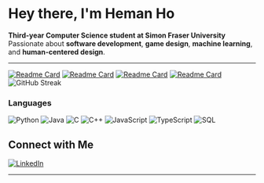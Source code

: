 # Hey there, I'm Heman Ho

**Third-year Computer Science student at Simon Fraser University**  
Passionate about **software development**, **game design**, **machine learning**, and **human-centered design**.  

---

[![Readme Card](https://github-readme-stats.vercel.app/api/pin/?username=Heman-Ho&repo=MemoryHub&theme=tokyonight)](https://github.com/Heman-Ho/MemoryHub)
[![Readme Card](https://github-readme-stats.vercel.app/api/pin/?username=artinSha&repo=SpeakFastApp-Frontend&theme=tokyonight)](https://github.com/artinSha/SpeakFastApp-Frontend)
[![Readme Card](https://github-readme-stats.vercel.app/api/pin/?username=Heman-Ho&repo=leetcode-llm-tutor&theme=tokyonight)](https://github.com/Heman-Ho/leetcode-llm-tutor)
[![Readme Card](https://github-readme-stats.vercel.app/api/pin/?username=Heman-Ho&repo=Treasure-Game&theme=tokyonight)](https://github.com/Heman-Ho/Treasure-Game)
![GitHub Streak](https://streak-stats.demolab.com?user=Heman-Ho&theme=tokyonight&border_radius=10)


### Languages
![Python](https://img.shields.io/badge/Python-3776AB?style=for-the-badge&logo=python&logoColor=white)
![Java](https://img.shields.io/badge/Java-007396?style=for-the-badge&logo=java&logoColor=white)
![C](https://img.shields.io/badge/C-00599C?style=for-the-badge&logo=c&logoColor=white)
![C++](https://img.shields.io/badge/C++-00599C?style=for-the-badge&logo=cplusplus&logoColor=white)
![JavaScript](https://img.shields.io/badge/JavaScript-F7DF1E?style=for-the-badge&logo=javascript&logoColor=black)
![TypeScript](https://img.shields.io/badge/TypeScript-3178C6?style=for-the-badge&logo=typescript&logoColor=white)
![SQL](https://img.shields.io/badge/SQL-4479A1?style=for-the-badge&logo=postgresql&logoColor=white)

## Connect with Me

[![LinkedIn](https://img.shields.io/badge/LinkedIn-HemanHo-blue?style=for-the-badge&logo=linkedin)](https://www.linkedin.com/in/heman-ho-06168a306)

---

